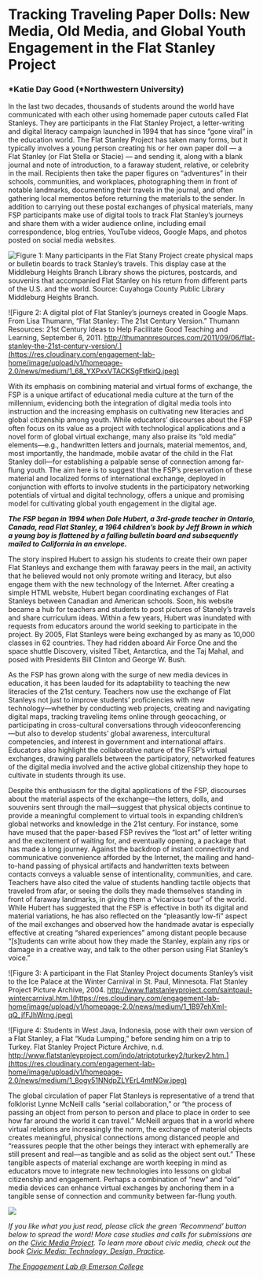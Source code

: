 # Tracking Traveling Paper Dolls: New Media, Old Media, and Global Youth Engagement in the Flat Stanley Project

### *Katie Day Good (*Northwestern University)

In the last two decades, thousands of students around the world have communicated with each other using homemade paper cutouts called Flat Stanleys. They are participants in the Flat Stanley Project, a letter-writing and digital literacy campaign launched in 1994 that has since “gone viral” in the education world. The Flat Stanley Project has taken many forms, but it typically involves a young person creating his or her own paper doll — a Flat Stanley (or Flat Stella or Stacie) — and sending it, along with a blank journal and note of introduction, to a faraway student, relative, or celebrity in the mail. Recipients then take the paper figures on “adventures” in their schools, communities, and workplaces, photographing them in front of notable landmarks, documenting their travels in the journal, and often gathering local mementos before returning the materials to the sender. In addition to carrying out these postal exchanges of physical materials, many FSP participants make use of digital tools to track Flat Stanley’s journeys and share them with a wider audience online, including email correspondence, blog entries, YouTube videos, Google Maps, and photos posted on social media websites.

![Figure 1: Many participants in the Flat Stany Project create physical maps or bulletin boards to track Stanley’s travels. This display case at the Middleburg Heights Branch Library shows the pictures, postcards, and souvenirs that accompanied Flat Stanley on his return from different parts of the U.S. and the world. Source: Cuyahoga County Public Library Middleburg Heights Branch.](https://res.cloudinary.com/engagement-lab-home/image/upload/v1/homepage-2.0/news/medium/1_UefCbGNPnt0WqqRvClu-vA.jpeg)

![Figure 2: A digital plot of Flat Stanley’s journeys created in Google Maps. From Lisa Thumann, “Flat Stanley: The 21st Century Version.” Thumann Resources: 21st Century Ideas to Help Facilitate Good Teaching and Learning, September 6, 2011. http://thumannresources.com/2011/09/06/flat-stanley-the-21st-century-version/.](https://res.cloudinary.com/engagement-lab-home/image/upload/v1/homepage-2.0/news/medium/1_68_YXPxxVTACKSgFtfkirQ.jpeg)

With its emphasis on combining material and virtual forms of exchange, the FSP is a unique artifact of educational media culture at the turn of the millennium, evidencing both the integration of digital media tools into instruction and the increasing emphasis on cultivating new literacies and global citizenship among youth. While educators’ discourses about the FSP often focus on its value as a project with technological applications and a novel form of global virtual exchange, many also praise its “old media” elements―e.g., handwritten letters and journals, material mementos, and, most importantly, the handmade, mobile avatar of the child in the Flat Stanley doll―for establishing a palpable sense of connection among far-flung youth. The aim here is to suggest that the FSP’s preservation of these material and localized forms of international exchange, deployed in conjunction with efforts to involve students in the participatory networking potentials of virtual and digital technology, offers a unique and promising model for cultivating global youth engagement in the digital age.

**_The FSP began in 1994 when Dale Hubert, a 3rd-grade teacher in Ontario, Canada, read Flat Stanley, a 1964 children’s book by Jeff Brown in which a young boy is flattened by a falling bulletin board and subsequently mailed to California in an envelope._**

The story inspired Hubert to assign his students to create their own paper Flat Stanleys and exchange them with faraway peers in the mail, an activity that he believed would not only promote writing and literacy, but also engage them with the new technology of the Internet. After creating a simple HTML website, Hubert began coordinating exchanges of Flat Stanleys between Canadian and American schools. Soon, his website became a hub for teachers and students to post pictures of Stanely’s travels and share curriculum ideas. Within a few years, Hubert was inundated with requests from educators around the world seeking to participate in the project. By 2005, Flat Stanleys were being exchanged by as many as 10,000 classes in 62 countries. They had ridden aboard Air Force One and the space shuttle Discovery, visited Tibet, Antarctica, and the Taj Mahal, and posed with Presidents Bill Clinton and George W. Bush.

As the FSP has grown along with the surge of new media devices in education, it has been lauded for its adaptability to teaching the new literacies of the 21st century. Teachers now use the exchange of Flat Stanleys not just to improve students’ proficiencies with new technology―whether by conducting web projects, creating and navigating digital maps, tracking traveling items online through geocaching, or participating in cross-cultural conversations through videoconferencing ―but also to develop students’ global awareness, intercultural competencies, and interest in government and international affairs. Educators also highlight the collaborative nature of the FSP’s virtual exchanges, drawing parallels between the participatory, networked features of the digital media involved and the active global citizenship they hope to cultivate in students through its use.

Despite this enthusiasm for the digital applications of the FSP, discourses about the material aspects of the exchange―the letters, dolls, and souvenirs sent through the mail―suggest that physical objects continue to provide a meaningful complement to virtual tools in expanding children’s global networks and knowledge in the 21st century. For instance, some have mused that the paper-based FSP revives the “lost art” of letter writing and the excitement of waiting for, and eventually opening, a package that has made a long journey. Against the backdrop of instant connectivity and communicative convenience afforded by the Internet, the mailing and hand-to-hand passing of physical artifacts and handwritten texts between contacts conveys a valuable sense of intentionality, communities, and care. Teachers have also cited the value of students handling tactile objects that traveled from afar, or seeing the dolls they made themselves standing in front of faraway landmarks, in giving them a “vicarious tour” of the world. While Hubert has suggested that the FSP is effective in both its digital and material variations, he has also reflected on the “pleasantly low-fi” aspect of the mail exchanges and observed how the handmade avatar is especially effective at creating “shared experiences” among distant people because “[s]tudents can write about how they made the Stanley, explain any rips or damage in a creative way, and talk to the other person using Flat Stanley’s voice.”

![Figure 3: A participant in the Flat Stanley Project documents Stanley’s visit to the Ice Palace at the Winter Carnival in St. Paul, Minnesota. Flat Stanley Project Picture Archive, 2004. http://www.flatstanleyproject.com/saintpaul-wintercarnival.htm.](https://res.cloudinary.com/engagement-lab-home/image/upload/v1/homepage-2.0/news/medium/1_1B97ehXml-qQ_jfFJhWrng.jpeg)

![Figure 4: Students in West Java, Indonesia, pose with their own version of a Flat Stanley, a Flat “Kuda Lumping,” before sending him on a trip to Turkey. Flat Stanley Project Picture Archive, n.d. http://www.flatstanleyproject.com/indo/atriptoturkey2/turkey2.htm.](https://res.cloudinary.com/engagement-lab-home/image/upload/v1/homepage-2.0/news/medium/1_8ogy51NNdpZLYErL4mtNGw.jpeg)

The global circulation of paper Flat Stanleys is representative of a trend that folklorist Lynne McNeill calls “serial collaboration,” or “the process of passing an object from person to person and place to place in order to see how far around the world it can travel.” McNeill argues that in a world where virtual relations are increasingly the norm, the exchange of material objects creates meaningful, physical connections among distanced people and “reassures people that the other beings they interact with ephemerally are still present and real―as tangible and as solid as the object sent out.” These tangible aspects of material exchange are worth keeping in mind as educators move to integrate new technologies into lessons on global citizenship and engagement. Perhaps a combination of “new” and “old” media devices can enhance virtual exchanges by anchoring them in a tangible sense of connection and community between far-flung youth.

![](https://res.cloudinary.com/engagement-lab-home/image/upload/v1/homepage-2.0/news/medium/1_6ifbHb7pjmwnLn9ZTjOTXQ.jpeg)

_If you like what you just read, please click the green ‘Recommend’ button below to spread the word! More case studies and calls for submissions are on the [Civic Media Project](http://www.civicmediaproject.com). To learn more about civic media, check out the book [Civic Media: Technology, Design, Practice](https://mitpress.mit.edu/books/civic-media)._

[_The Engagement Lab @ Emerson College_](http://elab.emerson.edu)
